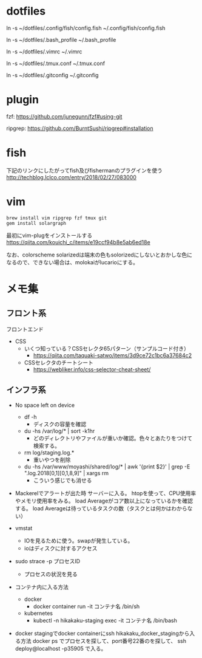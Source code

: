 # dotfiles
ln -s ~/dotfiles/.config/fish/config.fish ~/.config/fish/config.fish

ln -s ~/dotfiles/.bash_profile ~/.bash_profile

ln -s ~/dotfiles/.vimrc ~/.vimrc

ln -s ~/dotfiles/.tmux.conf ~/.tmux.conf

ln -s ~/dotfiles/.gitconfig ~/.gitconfig

# plugin
fzf: https://github.com/junegunn/fzf#using-git

ripgrep: https://github.com/BurntSushi/ripgrep#installation

# fish
下記のリンクにしたがってfish及びfishermanのプラグインを使う
http://techblog.lclco.com/entry/2018/02/27/083000

# vim
```
brew install vim ripgrep fzf tmux git
gem install solargraph
```

最初にvim-plugをインストールする
https://qiita.com/kouichi_c/items/e19ccf94b8e5ab6ed18e

なお、colorscheme solarizedは端末の色もsolorizedにしないとおかしな色になるので、できない場合は、molokaiがlucarioにする。

# メモ集
## フロント系
フロントエンド
- CSS
  - いくつ知っている？CSSセレクタ65パターン（サンプルコード付き）
    - https://qiita.com/taquaki-satwo/items/3d9ce72c1bc6a37684c2
  - CSSセレクタのチートシート
    - https://webliker.info/css-selector-cheat-sheet/

## インフラ系
- No space left on device
  - df -h
    - ディスクの容量を確認
  - du -hs /var/log/* | sort -k1hr
    - どのディレクトリやファイルが重いか確認。色々とあたりをつけて検索する。
  - rm log/staging.log.*
    - 重いやつを削除
  - du -hs /var/www/moyashi/shared/log/* | awk '{print $2}' | grep -E ".log.2018\[0,1][0,1,8,9]" | xargs rm
    - こういう感じでも消せる

- Mackerelでアラートが出た時
サーバーに入る。
htopを使って、CPU使用率やメモリ使用率をみる。
load Averageがコア数以上になっているかを確認する。
load Averageは待っているタスクの数（タスクとは何かはわからない）

- vmstat
  - IOを見るために使う。swapが発生している。
  - ioはディスクに対するアクセス

- sudo strace -p プロセスID
  - プロセスの状況を見る

- コンテナ内に入る方法
  - docker
    - docker container run -it コンテナ名 /bin/sh
  - kubernetes
    - kubectl -n hikakaku-staging exec -it コンテナ名 /bin/bash

- docker stagingでdocker containerにssh hikakaku_docker_stagingから入る方法
docker ps
でプロセスを探して、port番号22番のを探して、
ssh deploy@localhost -p35905
で入る。
